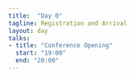 ```yaml
---
title:  "Day 0"
tagline: Registration and Arrival
layout: day
talks:
- title: "Conference Opening"
  start: "19:00"
  end: "20:00"
---
```

